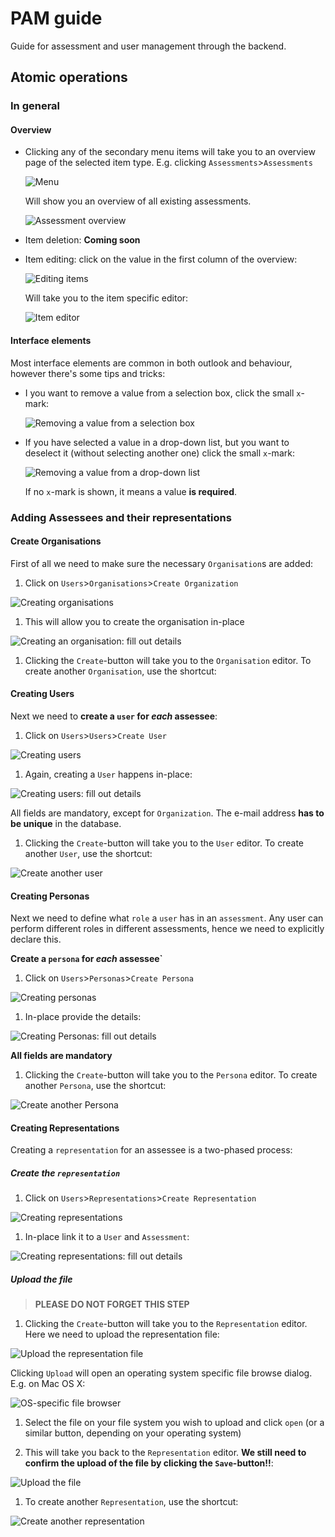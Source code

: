 # PAM guide

Guide for assessment and user management through the backend.

## Atomic operations

### In general

#### Overview

* Clicking any of the secondary menu items will take you to an overview page of the selected item type. E.g. clicking `Assessments`>`Assessments`

  ![Menu](https://www.evernote.com/shard/s59/sh/b5059791-0ccb-4498-9f9b-2bb835dd28dd/15c5aa576ca81e78acababfe7eff0ae4/res/f3776cee-2d74-4eb0-9cae-8d0756dcb622/skitch.png)

  Will show you an overview of all existing assessments.
  
  ![Assessment overview](https://www.evernote.com/shard/s59/sh/bdcf0ffe-c3b2-4a57-8a65-c78000e286a4/4093079cbcde669cc1b50fffb96523cd/res/c13f8734-0a9c-4d83-8ea6-4cc2afc71ea0/skitch.png)

* Item deletion: **Coming soon**
* Item editing: click on the value in the first column of the overview:

  ![Editing items](https://www.evernote.com/shard/s59/sh/bdcf0ffe-c3b2-4a57-8a65-c78000e286a4/4093079cbcde669cc1b50fffb96523cd/res/a978fe21-a7ff-4cfd-87d8-5f685c814f8d/skitch.png)
  
  Will take you to the item specific editor:
  
  ![Item editor](https://www.evernote.com/shard/s59/sh/a323ebee-6677-4d30-883e-24235175eab3/684284666fcb310ec7027ae7d50aa24f/res/f2c7e1d0-1aea-4acb-bf25-cd2c5ce6bfcd/skitch.png)
  
#### Interface elements

Most interface elements are common in both outlook and behaviour, however there's some tips and tricks:

* I you want to remove a value from a selection box, click the small `x`-mark:

  ![Removing a value from a selection box](https://www.evernote.com/shard/s59/sh/7b0abd2f-38a5-4695-96e7-021ea7434da1/655f1b7e1b4dbfe923d73e717b923bf7/res/c6046cb7-e04d-4686-90b4-919eff3aef29/skitch.png)

* If you have selected a value in a drop-down list, but you want to deselect it (without selecting another one) click the small `x`-mark:

  ![Removing a value from a drop-down list](https://www.evernote.com/shard/s59/sh/ca573119-ec79-4915-8809-018d4c2ebd99/c391e1a3b46b5676711a166a4c14fac5/res/067b45d7-c2bb-4088-bbda-3d46a59e3daa/skitch.png)
  
  If no `x`-mark is shown, it means a value **is required**.

### Adding Assessees and their representations

#### Create Organisations

First of all we need to make sure the necessary `Organisation`s are added:

1. Click on `Users`>`Organisations`>`Create Organization`

  ![Creating organisations](https://www.evernote.com/shard/s59/sh/56830830-76ae-4803-8760-0a3b12719f72/1ea1d92d2f0321c7edc7d88b76876a79/res/f40e6560-a000-4602-857d-42a74baacda2/skitch.png)

1. This will allow you to create the organisation in-place
  
  ![Creating an organisation: fill out details](https://www.evernote.com/shard/s59/sh/070cc1c5-6348-47eb-b4f2-bf997196d353/6ab50c182f1b53a2982971091598f388/res/fc77f1ff-071f-4352-b504-304235afacdf/skitch.png)

1. Clicking the `Create`-button will take you to the `Organisation` editor. To create another `Organisation`, use the shortcut:
  
#### Creating Users

Next we need to **create a `user` for _each_ assessee**:

1. Click on `Users`>`Users`>`Create User`

  ![Creating users](https://www.evernote.com/shard/s59/sh/649ac075-3a9d-43a1-8eaa-be3b766dd2a3/3567e1d3202b9ffde9c9c73a406a84a1/res/9f5f82ce-c739-4a66-8da5-04dcd8fe0448/skitch.png)
  
1. Again, creating a `User` happens in-place:
 
  ![Creating users: fill out details](https://www.evernote.com/shard/s59/sh/09cd1198-36d5-4a65-be58-ffa4a9e203db/da5e35bbb3e488e0097c1cd1e0fa7912/res/c88680a4-e870-4600-808f-c31e24ee11ef/skitch.png)

  All fields are mandatory, except for `Organization`. The e-mail address **has to be unique** in the database.
  
1. Clicking the `Create`-button will take you to the `User` editor. To create another `User`, use the shortcut:

  ![Create another user](https://www.evernote.com/shard/s59/sh/4bb2421c-d0c4-468a-9fd0-07c9b2ff16d9/265bd955a81d35a500efe0c67a79fc29/res/b8c47a3e-854b-4215-ac1c-959e897c3f1b/skitch.png)

#### Creating Personas

Next we need to define what `role` a `user` has in an `assessment`. Any user can perform different roles in different assessments, hence we need to explicitly declare this.

**Create a `persona` for _each_ assessee`**

1. Click on `Users`>`Personas`>`Create Persona`

  ![Creating personas](https://www.evernote.com/shard/s59/sh/28d4979c-cdec-47ad-a82e-437a950d3ecf/f77000f4d5605e0220a313bdc654c679/res/631b8801-e272-4fec-a48c-3c25ba3308f8/skitch.png)
  
1. In-place provide the details:
  
  ![Creating Personas: fill out details](https://www.evernote.com/shard/s59/sh/5c699d11-2514-449f-9fbc-e9890ed27d5b/4393dbc453e590709b2369830bf5e4d8/res/1fc5ee34-04d2-4372-bdcc-e526b2bb4cc5/skitch.png)

  **All fields are mandatory**
  
1. Clicking the `Create`-button will take you to the `Persona` editor. To create another `Persona`, use the shortcut:

  ![Create another Persona](https://www.evernote.com/shard/s59/sh/feebb548-cafe-4a5d-8913-765908480d5e/4e5ef0b2b503e0064f883094768e733f/res/7e2d98b9-9984-44e7-8756-5edb841b4487/skitch.png)
  
#### Creating Representations

Creating a `representation` for an assessee is a two-phased process:

##### Create the `representation`

1. Click on `Users`>`Representations`>`Create Representation`
 
  ![Creating representations](https://www.evernote.com/shard/s59/sh/32a22366-93d6-4be7-b2f8-474a10e32014/40b442164577d15d7077ed1112bbef36/res/cb246d95-705c-42d2-9dcd-4cec2e91f8db/skitch.png)

1. In-place link it to a `User` and `Assessment`:
 
  ![Creating representations: fill out details](https://www.evernote.com/shard/s59/sh/fb9fa913-c647-4dc3-87a1-2bef28744e78/8cf1933793f318f7d0577f1872ac342b/res/87e21430-ade5-4dfe-b206-f299735a45dc/skitch.png)

##### Upload the file

> **PLEASE DO NOT FORGET THIS STEP**

1. Clicking the `Create`-button will take you to the `Representation` editor. Here we need to upload the representation file:

  ![Upload the representation file](https://www.evernote.com/shard/s59/sh/798a832d-af1d-40eb-a467-52b18821588c/907ff28e49554b5a4bab70aece68cc38/res/71ae6588-9015-41a3-baed-135654b791d8/skitch.png)
  
  Clicking `Upload` will open an operating system specific file browse dialog. E.g. on Mac OS X:
  
  ![OS-specific file browser](https://www.evernote.com/shard/s59/sh/468f1e02-27a1-4a4b-9547-d1696260f624/98669607397bc8ae933f224a1186ceb7/res/8629d619-9432-4ed9-a319-bd9f201458d4/skitch.png)

1. Select the file on your file system you wish to upload and click `open` (or a similar button, depending on your operating system)

1. This will take you back to the `Representation` editor. **We still need to confirm the upload of the file by clicking the `Save`-button!!**:

  ![Upload the file](https://www.evernote.com/shard/s59/sh/798a832d-af1d-40eb-a467-52b18821588c/907ff28e49554b5a4bab70aece68cc38/res/c79dcdf4-70a7-458d-af57-f2481bdfabc0/skitch.png)
  
1. To create another `Representation`, use the shortcut:

  ![Create another representation](https://www.evernote.com/shard/s59/sh/798a832d-af1d-40eb-a467-52b18821588c/907ff28e49554b5a4bab70aece68cc38/res/e716af11-62bf-4aad-ae39-7dcb25f899c0/skitch.png)
